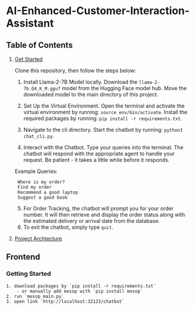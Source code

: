 # AI-Enhanced-Customer-Interaction-Assistant

## Table of Contents
1. [Get Started](#get-started)
   
    Clone this repository, then follow the steps below:
    1. Install Llama-2-7B Model locally. Download the `llama-2-7b.Q4_K_M.gguf` model from the Hugging Face model hub.
        Move the downloaded model to the main directory of this project.

    2. Set Up the Virtual Environment. Open the terminal and activate the virtual environment by running:
       `source env/bin/activate`. Install the required packages by running: `pip install -r requirements.txt`.

    3. Navigate to the cli directory. Start the chatbot by running: `python3 chat_cli.py`. 

    4. Interact with the Chatbot. Type your queries into the terminal. The chatbot will respond with the appropriate agent to handle your 
       request. Be patient - it takes a little while before it responds.


    Example Queries:

        Where is my order?
        Find my order
        Recommend a good laptop
        Suggest a good book
        
    5. For Order Tracking, the chatbot will prompt you for your order number. It will then retrieve and display the order status along with the estimated delivery or arrival date from the database.
    6. To exit the chatbot, simply type `quit`. 
3. [Project Archtecture](#project-archtecture)

## Frontend

### Getting Started
    1. download packages by `pip install -r requirements.txt`
        - or manually add mesop with `pip install mesop`
    2. run `mesop main.py`
    3. open link `http://localhost:32123/chatbot`